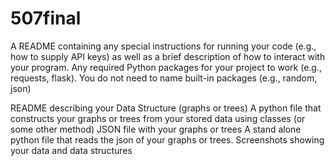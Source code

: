 # 507final

A README containing any special instructions for running your code (e.g., how to supply API
keys) as well as a brief description of how to interact with your program.
Any required Python packages for your project to work (e.g., requests, flask). You do not need
to name built-in packages (e.g., random, json)

README describing your Data Structure (graphs or trees)
A python file that constructs your graphs or trees from your stored data using classes (or
some other method)
JSON file with your graphs or trees
A stand alone python file that reads the json of your graphs or trees.
Screenshots showing your data and data structures
